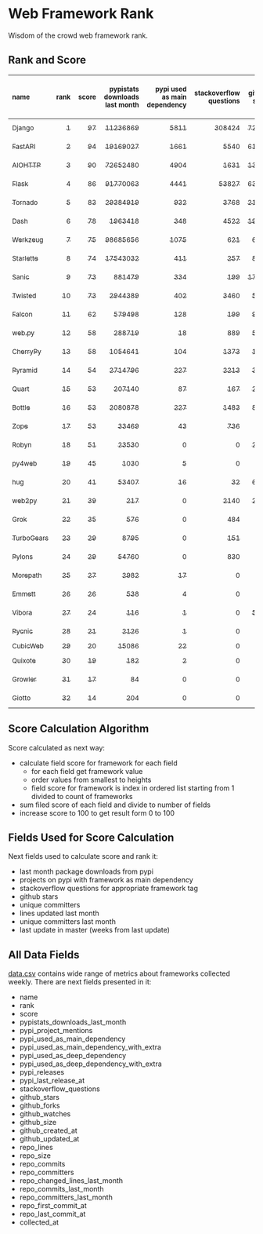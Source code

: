 # Web Framework Rank
Wisdom of the crowd web framework rank.

## Rank and Score
<sub>name</sub> | <sub>rank</sub> | <sub>score</sub> | <sub>pypistats downloads last month</sub> | <sub>pypi used as main dependency</sub> | <sub>stackoverflow questions</sub> | <sub>github stars</sub> | <sub>repo unique committers</sub> | <sub>repo changed lines last month</sub> | <sub>repo unique committers last month</sub> | <sub>repo last commit</sub>
:--- | ---: | ---: | ---: | ---: | ---: | ---: | ---: | ---: | ---: | ---:
[<sub>Django</sub>](https://github.com/django/django "first commit: 2005-07-13") | [<sub>1</sub>](# "  +0 last week") | [<sub>97</sub>](# "  +2 last week") | [<sub>11236869</sub>](# "  #7 in pypistats downloads last month +6.63% last week") | [<sub>5811</sub>](# "  #1 in pypi used as main dependency +0.24% last week") | [<sub>308424</sub>](# "  #1 in stackoverflow questions +0.04% last week") | [<sub>72330</sub>](# "  #1 in github stars +0.19% last week") | [<sub>2928</sub>](# "  #1 in repo unique committers +0.03% last week") | [<sub>4040</sub>](# "  #2 in repo changed lines last month +24.73% last week") | [<sub>35</sub>](# "  #1 in repo unique committers last month -5.41% last week") | [<sub>2023-08-05</sub>](# "▲ #1 in repo last commit 1 week ago")
[<sub>FastAPI</sub>](https://github.com/tiangolo/fastapi "first commit: 2018-12-05; uses: Starlette") | [<sub>2</sub>](# "  +0 last week") | [<sub>94</sub>](# "  +2 last week") | [<sub>19169027</sub>](# "  #5 in pypistats downloads last month +7.58% last week") | [<sub>1661</sub>](# "  #4 in pypi used as main dependency +1.1% last week") | [<sub>5540</sub>](# "  #3 in stackoverflow questions +0.53% last week") | [<sub>61130</sub>](# "  #3 in github stars +0.4% last week") | [<sub>503</sub>](# "  #4 in repo unique committers +1.82% last week") | [<sub>27733</sub>](# "  #1 in repo changed lines last month -1.89% last week") | [<sub>25</sub>](# "  #2 in repo unique committers last month +92.31% last week") | [<sub>2023-08-05</sub>](# "▲ #1 in repo last commit 1 week ago")
[<sub>AIOHTTP</sub>](https://github.com/aio-libs/aiohttp "first commit: 2013-10-01") | [<sub>3</sub>](# "  +0 last week") | [<sub>90</sub>](# "  +0 last week") | [<sub>72652480</sub>](# "  #3 in pypistats downloads last month +5.93% last week") | [<sub>4904</sub>](# "  #2 in pypi used as main dependency +0.86% last week") | [<sub>1631</sub>](# "  #9 in stackoverflow questions -0.06% last week") | [<sub>13778</sub>](# "  #7 in github stars +0.19% last week") | [<sub>708</sub>](# "  #3 in repo unique committers +0.14% last week") | [<sub>3422</sub>](# "▲ #3 in repo changed lines last month +132.0% last week") | [<sub>10</sub>](# "  #3 in repo unique committers last month +11.11% last week") | [<sub>2023-08-05</sub>](# "  #1 in repo last commit 1 week ago")
[<sub>Flask</sub>](https://github.com/pallets/flask "first commit: 2010-04-06; uses: Werkzeug") | [<sub>4</sub>](# "▲ +1 last week") | [<sub>86</sub>](# "▲ +5 last week") | [<sub>91770063</sub>](# "  #2 in pypistats downloads last month +2.15% last week") | [<sub>4441</sub>](# "  #3 in pypi used as main dependency +0.2% last week") | [<sub>53827</sub>](# "  #2 in stackoverflow questions +0.16% last week") | [<sub>63784</sub>](# "  #2 in github stars +0.1% last week") | [<sub>833</sub>](# "  #2 in repo unique committers +0.0% last week") | [<sub>16</sub>](# "▲ #15 in repo changed lines last month -33.33% last week") | [<sub>2</sub>](# "▲ #9 in repo unique committers last month +0.0% last week") | [<sub>2023-08-01</sub>](# "▲ #5 in repo last commit 1 week ago")
[<sub>Tornado</sub>](https://github.com/tornadoweb/tornado "first commit: 2009-09-09") | [<sub>5</sub>](# "▼ -1 last week") | [<sub>83</sub>](# "▼ -1 last week") | [<sub>29384919</sub>](# "  #4 in pypistats downloads last month +6.37% last week") | [<sub>932</sub>](# "  #6 in pypi used as main dependency +0.11% last week") | [<sub>3768</sub>](# "  #5 in stackoverflow questions +0.0% last week") | [<sub>21213</sub>](# "  #4 in github stars +0.01% last week") | [<sub>449</sub>](# "  #6 in repo unique committers +0.0% last week") | [<sub>1956</sub>](# "  #4 in repo changed lines last month +0.0% last week") | [<sub>2</sub>](# "▲ #9 in repo unique committers last month +0.0% last week") | [<sub>2023-07-27</sub>](# "▼ #9 in repo last commit 2 weeks ago")
[<sub>Dash</sub>](https://github.com/plotly/dash "first commit: 2015-04-10") | [<sub>6</sub>](# "  +0 last week") | [<sub>78</sub>](# "  -2 last week") | [<sub>1963418</sub>](# "  #11 in pypistats downloads last month +2.76% last week") | [<sub>348</sub>](# "  #9 in pypi used as main dependency +0.58% last week") | [<sub>4522</sub>](# "  #4 in stackoverflow questions +0.4% last week") | [<sub>19086</sub>](# "  #5 in github stars +0.16% last week") | [<sub>170</sub>](# "  #15 in repo unique committers +0.0% last week") | [<sub>1873</sub>](# "▼ #5 in repo changed lines last month -10.34% last week") | [<sub>6</sub>](# "▲ #4 in repo unique committers last month +0.0% last week") | [<sub>2023-07-25</sub>](# "▼ #9 in repo last commit 2 weeks ago")
[<sub>Werkzeug</sub>](https://github.com/pallets/werkzeug "first commit: 2007-05-04; used by: Flask and Quart") | [<sub>7</sub>](# "▲ +3 last week") | [<sub>75</sub>](# "▲ +5 last week") | [<sub>98685656</sub>](# "  #1 in pypistats downloads last month +3.43% last week") | [<sub>1075</sub>](# "  #5 in pypi used as main dependency +0.66% last week") | [<sub>621</sub>](# "  #15 in stackoverflow questions -0.16% last week") | [<sub>6403</sub>](# "  #12 in github stars +0.03% last week") | [<sub>487</sub>](# "  #5 in repo unique committers +0.0% last week") | [<sub>16</sub>](# "▲ #15 in repo changed lines last month -33.33% last week") | [<sub>2</sub>](# "▲ #9 in repo unique committers last month +0.0% last week") | [<sub>2023-08-01</sub>](# "▲ #5 in repo last commit 1 week ago")
[<sub>Starlette</sub>](https://github.com/encode/starlette "first commit: 2018-06-25; used by: FastAPI") | [<sub>8</sub>](# "  +0 last week") | [<sub>74</sub>](# "  -3 last week") | [<sub>17543032</sub>](# "  #6 in pypistats downloads last month +7.08% last week") | [<sub>411</sub>](# "  #7 in pypi used as main dependency +0.98% last week") | [<sub>257</sub>](# "  #17 in stackoverflow questions +0.39% last week") | [<sub>8516</sub>](# "  #9 in github stars +0.12% last week") | [<sub>251</sub>](# "  #11 in repo unique committers +0.0% last week") | [<sub>1051</sub>](# "  #7 in repo changed lines last month -7.81% last week") | [<sub>6</sub>](# "  #4 in repo unique committers last month -25.0% last week") | [<sub>2023-07-24</sub>](# "▼ #9 in repo last commit 2 weeks ago")
[<sub>Sanic</sub>](https://github.com/sanic-org/sanic "first commit: 2016-05-26") | [<sub>9</sub>](# "  +0 last week") | [<sub>73</sub>](# "  -3 last week") | [<sub>881479</sub>](# "  #13 in pypistats downloads last month +5.72% last week") | [<sub>334</sub>](# "  #10 in pypi used as main dependency +0.0% last week") | [<sub>199</sub>](# "▲ #18 in stackoverflow questions +0.51% last week") | [<sub>17221</sub>](# "  #6 in github stars +0.08% last week") | [<sub>369</sub>](# "  #7 in repo unique committers +0.0% last week") | [<sub>1445</sub>](# "▼ #6 in repo changed lines last month -13.63% last week") | [<sub>6</sub>](# "  #4 in repo unique committers last month -25.0% last week") | [<sub>2023-07-25</sub>](# "▼ #9 in repo last commit 2 weeks ago")
[<sub>Twisted</sub>](https://github.com/twisted/twisted "first commit: 2001-07-09") | [<sub>10</sub>](# "▼ -3 last week") | [<sub>73</sub>](# "▼ -4 last week") | [<sub>2944389</sub>](# "  #8 in pypistats downloads last month +3.59% last week") | [<sub>402</sub>](# "  #8 in pypi used as main dependency +0.0% last week") | [<sub>3460</sub>](# "  #6 in stackoverflow questions +0.0% last week") | [<sub>5156</sub>](# "  #15 in github stars +0.16% last week") | [<sub>303</sub>](# "  #9 in repo unique committers +0.0% last week") | [<sub>919</sub>](# "  #8 in repo changed lines last month -18.24% last week") | [<sub>2</sub>](# "▼ #9 in repo unique committers last month -60.0% last week") | [<sub>2023-07-23</sub>](# "▼ #9 in repo last commit 2 weeks ago")
[<sub>Falcon</sub>](https://github.com/falconry/falcon "first commit: 2012-12-06; used by: hug") | [<sub>11</sub>](# "  +0 last week") | [<sub>62</sub>](# "  -2 last week") | [<sub>579498</sub>](# "  #14 in pypistats downloads last month -0.47% last week") | [<sub>128</sub>](# "  #13 in pypi used as main dependency +0.0% last week") | [<sub>199</sub>](# "  #18 in stackoverflow questions +0.0% last week") | [<sub>9214</sub>](# "  #8 in github stars +0.07% last week") | [<sub>207</sub>](# "  #13 in repo unique committers +0.0% last week") | [<sub>416</sub>](# "▼ #11 in repo changed lines last month +0.0% last week") | [<sub>2</sub>](# "▲ #9 in repo unique committers last month +0.0% last week") | [<sub>2023-07-18</sub>](# "▼ #15 in repo last commit 3 weeks ago")
[<sub>web.py</sub>](https://github.com/webpy/webpy "first commit: 1970-01-01") | [<sub>12</sub>](# "▲ +9 last week") | [<sub>58</sub>](# "▲ +14 last week") | [<sub>288719</sub>](# "  #15 in pypistats downloads last month +1.71% last week") | [<sub>18</sub>](# "  #18 in pypi used as main dependency +0.0% last week") | [<sub>889</sub>](# "  #12 in stackoverflow questions +0.0% last week") | [<sub>5825</sub>](# "  #13 in github stars +0.02% last week") | [<sub>94</sub>](# "  #19 in repo unique committers +0.0% last week") | [<sub>27</sub>](# "▲ #14 in repo changed lines last month +100% last week") | [<sub>1</sub>](# "▲ #16 in repo unique committers last month +100% last week") | [<sub>2023-08-04</sub>](# "▲ #5 in repo last commit 1 week ago")
[<sub>CherryPy</sub>](https://github.com/cherrypy/cherrypy "first commit: 2004-11-20") | [<sub>13</sub>](# "▲ +7 last week") | [<sub>58</sub>](# "▲ +12 last week") | [<sub>1054641</sub>](# "  #12 in pypistats downloads last month -0.13% last week") | [<sub>104</sub>](# "  #14 in pypi used as main dependency +0.0% last week") | [<sub>1373</sub>](# "  #11 in stackoverflow questions +0.0% last week") | [<sub>1700</sub>](# "  #20 in github stars +0.29% last week") | [<sub>148</sub>](# "  #16 in repo unique committers +0.0% last week") | [<sub>3</sub>](# "▲ #18 in repo changed lines last month +100% last week") | [<sub>1</sub>](# "▲ #16 in repo unique committers last month +100% last week") | [<sub>2023-08-04</sub>](# "▲ #5 in repo last commit 1 week ago")
[<sub>Pyramid</sub>](https://github.com/Pylons/pyramid "first commit: 2008-07-04; used by: CubicWeb") | [<sub>14</sub>](# "▼ -2 last week") | [<sub>54</sub>](# "▼ -1 last week") | [<sub>2714796</sub>](# "  #9 in pypistats downloads last month +1.03% last week") | [<sub>227</sub>](# "  #11 in pypi used as main dependency +0.0% last week") | [<sub>2213</sub>](# "  #7 in stackoverflow questions +0.05% last week") | [<sub>3827</sub>](# "  #16 in github stars +0.03% last week") | [<sub>363</sub>](# "  #8 in repo unique committers +0.0% last week") | [<sub>0</sub>](# "  #19 in repo changed lines last month +100% last week") | [<sub>0</sub>](# "  #19 in repo unique committers last month +100% last week") | [<sub>2023-05-11</sub>](# "▼ #23 in repo last commit 13 weeks ago")
[<sub>Quart</sub>](https://github.com/pallets/quart "first commit: 2017-05-14; uses: Werkzeug") | [<sub>15</sub>](# "▼ -2 last week") | [<sub>53</sub>](# "▼ -1 last week") | [<sub>207140</sub>](# "  #16 in pypistats downloads last month +2.23% last week") | [<sub>87</sub>](# "  #15 in pypi used as main dependency +1.16% last week") | [<sub>167</sub>](# "  #20 in stackoverflow questions +0.6% last week") | [<sub>2070</sub>](# "  #18 in github stars +0.53% last week") | [<sub>95</sub>](# "  #18 in repo unique committers +0.0% last week") | [<sub>39</sub>](# "▲ #13 in repo changed lines last month +0.0% last week") | [<sub>2</sub>](# "▲ #9 in repo unique committers last month +0.0% last week") | [<sub>2023-07-15</sub>](# "▼ #15 in repo last commit 4 weeks ago")
[<sub>Bottle</sub>](https://github.com/bottlepy/bottle "first commit: 2009-06-30") | [<sub>16</sub>](# "▼ -1 last week") | [<sub>53</sub>](# "▼ +0 last week") | [<sub>2080878</sub>](# "  #10 in pypistats downloads last month +3.53% last week") | [<sub>227</sub>](# "▲ #11 in pypi used as main dependency +3.65% last week") | [<sub>1483</sub>](# "  #10 in stackoverflow questions +0.07% last week") | [<sub>8043</sub>](# "  #10 in github stars +0.12% last week") | [<sub>231</sub>](# "  #12 in repo unique committers +0.0% last week") | [<sub>0</sub>](# "  #19 in repo changed lines last month +100% last week") | [<sub>0</sub>](# "  #19 in repo unique committers last month +100% last week") | [<sub>2022-09-05</sub>](# "  #24 in repo last commit 48 weeks ago")
[<sub>Zope</sub>](https://github.com/zopefoundation/Zope "first commit: 1996-06-17") | [<sub>17</sub>](# "▼ -3 last week") | [<sub>53</sub>](# "▼ -1 last week") | [<sub>33469</sub>](# "  #19 in pypistats downloads last month +0.04% last week") | [<sub>43</sub>](# "  #16 in pypi used as main dependency +0.0% last week") | [<sub>736</sub>](# "  #14 in stackoverflow questions +0.0% last week") | [<sub>329</sub>](# "  #25 in github stars +0.0% last week") | [<sub>177</sub>](# "  #14 in repo unique committers +0.0% last week") | [<sub>180</sub>](# "▼ #12 in repo changed lines last month +0.0% last week") | [<sub>2</sub>](# "▲ #9 in repo unique committers last month +0.0% last week") | [<sub>2023-07-14</sub>](# "▼ #17 in repo last commit 4 weeks ago")
[<sub>Robyn</sub>](https://github.com/sansyrox/robyn "first commit: 2021-05-22") | [<sub>18</sub>](# "  +0 last week") | [<sub>51</sub>](# "  +4 last week") | [<sub>23530</sub>](# "  #20 in pypistats downloads last month +13.92% last week") | [<sub>0</sub>](# "  #26 in pypi used as main dependency +100% last week") | [<sub>0</sub>](# "  #23 in stackoverflow questions +100% last week") | [<sub>2852</sub>](# "  #17 in github stars +0.21% last week") | [<sub>51</sub>](# "  #21 in repo unique committers +0.0% last week") | [<sub>844</sub>](# "▲ #9 in repo changed lines last month +1492.45% last week") | [<sub>3</sub>](# "▲ #7 in repo unique committers last month +0.0% last week") | [<sub>2023-08-05</sub>](# "▲ #1 in repo last commit 1 week ago")
[<sub>py4web</sub>](https://github.com/web2py/py4web "first commit: 2019-03-25") | [<sub>19</sub>](# "  +0 last week") | [<sub>45</sub>](# "  -2 last week") | [<sub>1030</sub>](# "  #25 in pypistats downloads last month -6.7% last week") | [<sub>5</sub>](# "  #21 in pypi used as main dependency +0.0% last week") | [<sub>0</sub>](# "  #23 in stackoverflow questions +100% last week") | [<sub>203</sub>](# "  #27 in github stars +0.0% last week") | [<sub>69</sub>](# "  #20 in repo unique committers +0.0% last week") | [<sub>483</sub>](# "▼ #10 in repo changed lines last month -36.11% last week") | [<sub>3</sub>](# "▲ #7 in repo unique committers last month -25.0% last week") | [<sub>2023-07-28</sub>](# "▼ #9 in repo last commit 2 weeks ago")
[<sub>hug</sub>](https://github.com/hugapi/hug "first commit: 2015-07-17; uses: Falcon") | [<sub>20</sub>](# "▼ -4 last week") | [<sub>41</sub>](# "▼ -11 last week") | [<sub>53407</sub>](# "  #18 in pypistats downloads last month +3.06% last week") | [<sub>16</sub>](# "  #20 in pypi used as main dependency +0.0% last week") | [<sub>32</sub>](# "  #22 in stackoverflow questions +0.0% last week") | [<sub>6732</sub>](# "  #11 in github stars -0.01% last week") | [<sub>125</sub>](# "  #17 in repo unique committers +0.0% last week") | [<sub>0</sub>](# "▼ #19 in repo changed lines last month -100.0% last week") | [<sub>0</sub>](# "▼ #19 in repo unique committers last month -100.0% last week") | [<sub>2023-06-30</sub>](# "▼ #20 in repo last commit 6 weeks ago")
[<sub>web2py</sub>](https://github.com/web2py/web2py "first commit: 2011-11-23") | [<sub>21</sub>](# "▼ -4 last week") | [<sub>39</sub>](# "▼ -10 last week") | [<sub>217</sub>](# "  #28 in pypistats downloads last month -10.7% last week") | [<sub>0</sub>](# "  #26 in pypi used as main dependency +100% last week") | [<sub>2140</sub>](# "  #8 in stackoverflow questions +0.05% last week") | [<sub>2050</sub>](# "  #19 in github stars -0.05% last week") | [<sub>272</sub>](# "  #10 in repo unique committers +0.0% last week") | [<sub>0</sub>](# "▼ #19 in repo changed lines last month -100.0% last week") | [<sub>0</sub>](# "▼ #19 in repo unique committers last month -100.0% last week") | [<sub>2023-07-05</sub>](# "▼ #19 in repo last commit 5 weeks ago")
[<sub>Grok</sub>](https://github.com/zopefoundation/grok "first commit: 2006-10-14") | [<sub>22</sub>](# "  +0 last week") | [<sub>35</sub>](# "  +0 last week") | [<sub>576</sub>](# "▲ #26 in pypistats downloads last month +81.13% last week") | [<sub>0</sub>](# "  #26 in pypi used as main dependency +100% last week") | [<sub>484</sub>](# "  #16 in stackoverflow questions +0.0% last week") | [<sub>22</sub>](# "  #31 in github stars +0.0% last week") | [<sub>42</sub>](# "  #22 in repo unique committers +0.0% last week") | [<sub>12</sub>](# "▲ #17 in repo changed lines last month +0.0% last week") | [<sub>1</sub>](# "▲ #16 in repo unique committers last month +0.0% last week") | [<sub>2023-07-12</sub>](# "▼ #17 in repo last commit 4 weeks ago")
[<sub>TurboGears</sub>](https://github.com/TurboGears/tg2 "first commit: 2007-06-27") | [<sub>23</sub>](# "  +0 last week") | [<sub>29</sub>](# "  -1 last week") | [<sub>8795</sub>](# "  #22 in pypistats downloads last month -4.43% last week") | [<sub>0</sub>](# "  #26 in pypi used as main dependency +100% last week") | [<sub>151</sub>](# "  #21 in stackoverflow questions +0.0% last week") | [<sub>787</sub>](# "  #22 in github stars +0.0% last week") | [<sub>37</sub>](# "  #23 in repo unique committers +0.0% last week") | [<sub>0</sub>](# "  #19 in repo changed lines last month +100% last week") | [<sub>0</sub>](# "  #19 in repo unique committers last month +100% last week") | [<sub>2023-05-30</sub>](# "▼ #22 in repo last commit 10 weeks ago")
[<sub>Pylons</sub>](https://github.com/Pylons/pylons "first commit: 2006-02-18") | [<sub>24</sub>](# "  +0 last week") | [<sub>29</sub>](# "  +0 last week") | [<sub>54760</sub>](# "  #17 in pypistats downloads last month +0.39% last week") | [<sub>0</sub>](# "  #26 in pypi used as main dependency +100% last week") | [<sub>830</sub>](# "  #13 in stackoverflow questions +0.0% last week") | [<sub>230</sub>](# "  #26 in github stars +0.0% last week") | [<sub>36</sub>](# "  #24 in repo unique committers +0.0% last week") | [<sub>0</sub>](# "  #19 in repo changed lines last month +100% last week") | [<sub>0</sub>](# "  #19 in repo unique committers last month +100% last week") | [<sub>2018-01-12</sub>](# "  #30 in repo last commit 291 weeks ago")
[<sub>Morepath</sub>](https://github.com/morepath/morepath "first commit: 2013-07-17") | [<sub>25</sub>](# "▲ +1 last week") | [<sub>27</sub>](# "▲ +0 last week") | [<sub>2982</sub>](# "  #23 in pypistats downloads last month +7.11% last week") | [<sub>17</sub>](# "  #19 in pypi used as main dependency +0.0% last week") | [<sub>0</sub>](# "  #23 in stackoverflow questions +100% last week") | [<sub>397</sub>](# "  #24 in github stars +0.0% last week") | [<sub>28</sub>](# "  #25 in repo unique committers +0.0% last week") | [<sub>0</sub>](# "  #19 in repo changed lines last month +100% last week") | [<sub>0</sub>](# "  #19 in repo unique committers last month +100% last week") | [<sub>2022-05-29</sub>](# "  #26 in repo last commit 62 weeks ago")
[<sub>Emmett</sub>](https://github.com/emmett-framework/emmett "first commit: 2014-10-22") | [<sub>26</sub>](# "▼ -1 last week") | [<sub>26</sub>](# "▼ -2 last week") | [<sub>538</sub>](# "▼ #27 in pypistats downloads last month -12.23% last week") | [<sub>4</sub>](# "  #22 in pypi used as main dependency +0.0% last week") | [<sub>0</sub>](# "  #23 in stackoverflow questions +100% last week") | [<sub>869</sub>](# "  #21 in github stars +0.93% last week") | [<sub>24</sub>](# "  #27 in repo unique committers +0.0% last week") | [<sub>0</sub>](# "  #19 in repo changed lines last month +100% last week") | [<sub>0</sub>](# "  #19 in repo unique committers last month +100% last week") | [<sub>2023-06-22</sub>](# "▼ #21 in repo last commit 7 weeks ago")
[<sub>Vibora</sub>](https://github.com/vibora-io/vibora "first commit: 2018-06-13") | [<sub>27</sub>](# "  +0 last week") | [<sub>24</sub>](# "  +0 last week") | [<sub>116</sub>](# "  #31 in pypistats downloads last month +12.62% last week") | [<sub>1</sub>](# "  #24 in pypi used as main dependency +0.0% last week") | [<sub>0</sub>](# "  #23 in stackoverflow questions +100% last week") | [<sub>5712</sub>](# "  #14 in github stars -0.07% last week") | [<sub>27</sub>](# "  #26 in repo unique committers +0.0% last week") | [<sub>0</sub>](# "  #19 in repo changed lines last month +100% last week") | [<sub>0</sub>](# "  #19 in repo unique committers last month +100% last week") | [<sub>2019-02-11</sub>](# "  #29 in repo last commit 234 weeks ago")
[<sub>Pycnic</sub>](https://github.com/nullism/pycnic "first commit: 2015-11-04") | [<sub>28</sub>](# "  +0 last week") | [<sub>21</sub>](# "  +0 last week") | [<sub>2126</sub>](# "  #24 in pypistats downloads last month +5.98% last week") | [<sub>1</sub>](# "  #24 in pypi used as main dependency +0.0% last week") | [<sub>0</sub>](# "  #23 in stackoverflow questions +100% last week") | [<sub>159</sub>](# "  #28 in github stars +0.0% last week") | [<sub>11</sub>](# "  #28 in repo unique committers +0.0% last week") | [<sub>0</sub>](# "  #19 in repo changed lines last month +100% last week") | [<sub>0</sub>](# "  #19 in repo unique committers last month +100% last week") | [<sub>2022-04-05</sub>](# "  #27 in repo last commit 70 weeks ago")
[<sub>CubicWeb</sub>](https://forge.extranet.logilab.fr/cubicweb/cubicweb "uses: Pyramid") | [<sub>29</sub>](# "  +0 last week") | [<sub>20</sub>](# "  +0 last week") | [<sub>15086</sub>](# "  #21 in pypistats downloads last month +21.52% last week") | [<sub>22</sub>](# "  #17 in pypi used as main dependency +0.0% last week") | [<sub>0</sub>](# "  #23 in stackoverflow questions +100% last week") | [<sub>0</sub>](# "  #32 in github stars +100% last week") | [<sub>0</sub>](# "  #32 in repo unique committers +100% last week") | [<sub>0</sub>](# "  #19 in repo changed lines last month +100% last week") | [<sub>0</sub>](# "  #19 in repo unique committers last month +100% last week") | [<sub></sub>](# "  #31 in repo last commit")
[<sub>Quixote</sub>](https://github.com/nascheme/quixote "first commit: 2006-03-16") | [<sub>30</sub>](# "  +0 last week") | [<sub>19</sub>](# "  -1 last week") | [<sub>182</sub>](# "▼ #30 in pypistats downloads last month +4.6% last week") | [<sub>2</sub>](# "  #23 in pypi used as main dependency +0.0% last week") | [<sub>0</sub>](# "  #23 in stackoverflow questions +100% last week") | [<sub>81</sub>](# "  #29 in github stars +0.0% last week") | [<sub>6</sub>](# "  #29 in repo unique committers +0.0% last week") | [<sub>0</sub>](# "  #19 in repo changed lines last month +100% last week") | [<sub>0</sub>](# "  #19 in repo unique committers last month +100% last week") | [<sub>2022-06-23</sub>](# "  #25 in repo last commit 59 weeks ago")
[<sub>Growler</sub>](https://github.com/pyGrowler/Growler "first commit: 2014-08-17") | [<sub>31</sub>](# "  +0 last week") | [<sub>17</sub>](# "  +0 last week") | [<sub>84</sub>](# "  #32 in pypistats downloads last month +104.88% last week") | [<sub>0</sub>](# "  #26 in pypi used as main dependency +100% last week") | [<sub>0</sub>](# "  #23 in stackoverflow questions +100% last week") | [<sub>687</sub>](# "  #23 in github stars +0.0% last week") | [<sub>6</sub>](# "  #29 in repo unique committers +0.0% last week") | [<sub>0</sub>](# "  #19 in repo changed lines last month +100% last week") | [<sub>0</sub>](# "  #19 in repo unique committers last month +100% last week") | [<sub>2020-03-08</sub>](# "  #28 in repo last commit 178 weeks ago")
[<sub>Giotto</sub>](https://github.com/priestc/giotto "first commit: 2012-02-26") | [<sub>32</sub>](# "  +0 last week") | [<sub>14</sub>](# "  +1 last week") | [<sub>204</sub>](# "▲ #29 in pypistats downloads last month +52.24% last week") | [<sub>0</sub>](# "  #26 in pypi used as main dependency +100% last week") | [<sub>0</sub>](# "  #23 in stackoverflow questions +100% last week") | [<sub>58</sub>](# "  #30 in github stars +0.0% last week") | [<sub>3</sub>](# "  #31 in repo unique committers +0.0% last week") | [<sub>0</sub>](# "  #19 in repo changed lines last month +100% last week") | [<sub>0</sub>](# "  #19 in repo unique committers last month +100% last week") | [<sub>2013-10-07</sub>](# "  #31 in repo last commit 513 weeks ago")

## Score Calculation Algorithm
Score calculated as next way:
- calculate field score for framework for each field
  - for each field get framework value
  - order values from smallest to heights
  - field score for framework is index in ordered list starting from 1 divided to count of frameworks
- sum filed score of each field and divide to number of fields
- increase score to 100 to get result form 0 to 100

## Fields Used for Score Calculation
Next fields used to calculate score and rank it:
- last month package downloads from pypi
- projects on pypi with framework as main dependency
- stackoverflow questions for appropriate framework tag
- github stars
- unique committers
- lines updated last month
- unique committers last month
- last update in master (weeks from last update)

## All Data Fields
[data.csv](data.csv) contains wide range of metrics about frameworks collected weekly.
There are next fields presented in it: 

- name
- rank
- score
- pypistats_downloads_last_month
- pypi_project_mentions
- pypi_used_as_main_dependency
- pypi_used_as_main_dependency_with_extra
- pypi_used_as_deep_dependency
- pypi_used_as_deep_dependency_with_extra
- pypi_releases
- pypi_last_release_at
- stackoverflow_questions
- github_stars
- github_forks
- github_watches
- github_size
- github_created_at
- github_updated_at
- repo_lines
- repo_size
- repo_commits
- repo_committers
- repo_changed_lines_last_month
- repo_commits_last_month
- repo_committers_last_month
- repo_first_commit_at
- repo_last_commit_at
- collected_at
